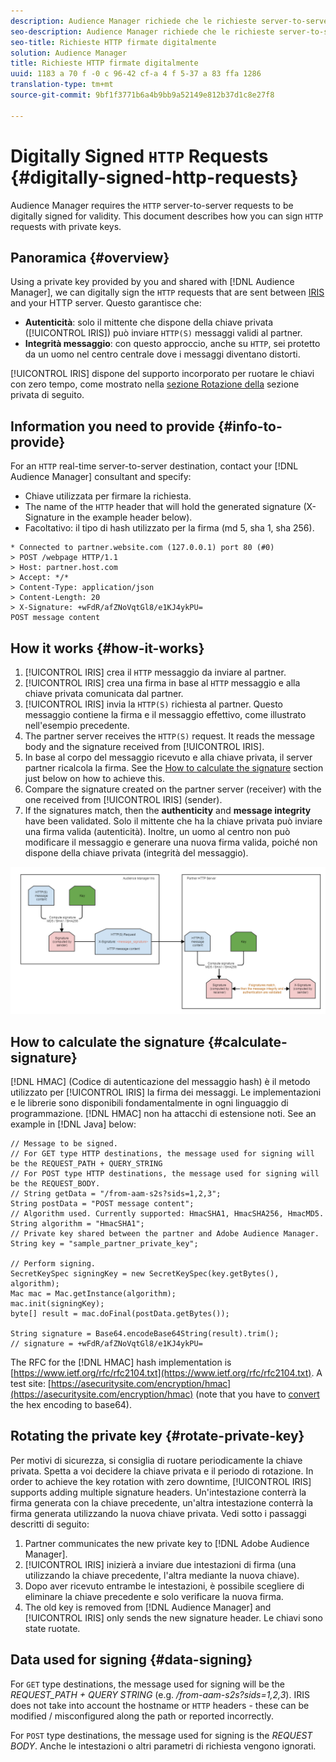 ```yaml
---
description: Audience Manager richiede che le richieste server-to-server HTTP siano firmate digitalmente per validità. Questo documento descrive come firmare le richieste HTTP con le chiavi private.
seo-description: Audience Manager richiede che le richieste server-to-server HTTP siano firmate digitalmente per validità. Questo documento descrive come firmare le richieste HTTP con le chiavi private.
seo-title: Richieste HTTP firmate digitalmente
solution: Audience Manager
title: Richieste HTTP firmate digitalmente
uuid: 1183 a 70 f -0 c 96-42 cf-a 4 f 5-37 a 83 ffa 1286
translation-type: tm+mt
source-git-commit: 9bf1f3771b6a4b9bb9a52149e812b37d1c8e27f8

---
```



# Digitally Signed `HTTP` Requests {#digitally-signed-http-requests}

Audience Manager requires the `HTTP` server-to-server requests to be digitally signed for validity. This document describes how you can sign `HTTP` requests with private keys.

## Panoramica {#overview}

<!-- digitally_signed_http_requests.xml -->

Using a private key provided by you and shared with [!DNL Audience Manager], we can digitally sign the `HTTP` requests that are sent between [IRIS](../../../reference/system-components/components-data-action.md#iris) and your HTTP server. Questo garantisce che:

* **Autenticità**: solo il mittente che dispone della chiave privata ([!UICONTROL IRIS]) può inviare `HTTP(S)` messaggi validi al partner.
* **Integrità messaggio**: con questo approccio, anche su `HTTP`, sei protetto da un uomo nel centro centrale dove i messaggi diventano distorti.

[!UICONTROL IRIS] dispone del supporto incorporato per ruotare le chiavi con zero tempo, come mostrato nella [sezione Rotazione della](../../../integration/receiving-audience-data/real-time-outbound-transfers/digitally-signed-http-requests.md#rotate-private-key) sezione privata di seguito.

## Information you need to provide {#info-to-provide}

For an `HTTP` real-time server-to-server destination, contact your [!DNL Audience Manager] consultant and specify:

* Chiave utilizzata per firmare la richiesta.
* The name of the `HTTP` header that will hold the generated signature (X-Signature in the example header below).
* Facoltativo: il tipo di hash utilizzato per la firma (md 5, sha 1, sha 256).

```
* Connected to partner.website.com (127.0.0.1) port 80 (#0)
> POST /webpage HTTP/1.1
> Host: partner.host.com
> Accept: */*
> Content-Type: application/json
> Content-Length: 20
> X-Signature: +wFdR/afZNoVqtGl8/e1KJ4ykPU=
POST message content
```

## How it works {#how-it-works}

1. [!UICONTROL IRIS] crea il `HTTP` messaggio da inviare al partner.
1. [!UICONTROL IRIS] crea una firma in base al `HTTP` messaggio e alla chiave privata comunicata dal partner.
1. [!UICONTROL IRIS] invia la `HTTP(S)` richiesta al partner. Questo messaggio contiene la firma e il messaggio effettivo, come illustrato nell'esempio precedente.
1. The partner server receives the `HTTP(S)` request. It reads the message body and the signature received from [!UICONTROL IRIS].
1. In base al corpo del messaggio ricevuto e alla chiave privata, il server partner ricalcola la firma. See the [How to calculate the signature](../../../integration/receiving-audience-data/real-time-outbound-transfers/digitally-signed-http-requests.md#calculate-signature) section just below on how to achieve this.
1. Compare the signature created on the partner server (receiver) with the one received from [!UICONTROL IRIS] (sender).
1. If the signatures match, then the **authenticity** and **message integrity** have been validated. Solo il mittente che ha la chiave privata può inviare una firma valida (autenticità). Inoltre, un uomo al centro non può modificare il messaggio e generare una nuova firma valida, poiché non dispone della chiave privata (integrità del messaggio).

![](assets/iris-digitally-sign-http-request.png)

## How to calculate the signature {#calculate-signature}

[!DNL HMAC] (Codice di autenticazione del messaggio hash) è il metodo utilizzato per [!UICONTROL IRIS] la firma dei messaggi. Le implementazioni e le librerie sono disponibili fondamentalmente in ogni linguaggio di programmazione. [!DNL HMAC] non ha attacchi di estensione noti. See an example in [!DNL Java] below:

```
// Message to be signed.
// For GET type HTTP destinations, the message used for signing will be the REQUEST_PATH + QUERY_STRING
// For POST type HTTP destinations, the message used for signing will be the REQUEST_BODY.
// String getData = "/from-aam-s2s?sids=1,2,3";
String postData = "POST message content";
// Algorithm used. Currently supported: HmacSHA1, HmacSHA256, HmacMD5.
String algorithm = "HmacSHA1";
// Private key shared between the partner and Adobe Audience Manager.
String key = "sample_partner_private_key";
  
// Perform signing.
SecretKeySpec signingKey = new SecretKeySpec(key.getBytes(), algorithm);
Mac mac = Mac.getInstance(algorithm);
mac.init(signingKey);
byte[] result = mac.doFinal(postData.getBytes());
  
String signature = Base64.encodeBase64String(result).trim(); 
// signature = +wFdR/afZNoVqtGl8/e1KJ4ykPU=
```

The RFC for the [!DNL HMAC] hash implementation is [https://www.ietf.org/rfc/rfc2104.txt](https://www.ietf.org/rfc/rfc2104.txt). A test site: [https://asecuritysite.com/encryption/hmac](https://asecuritysite.com/encryption/hmac) (note that you have to [convert](https://tomeko.net/online_tools/hex_to_base64.php?lang=en) the hex encoding to base64).

## Rotating the private key {#rotate-private-key}

Per motivi di sicurezza, si consiglia di ruotare periodicamente la chiave privata. Spetta a voi decidere la chiave privata e il periodo di rotazione. In order to achieve the key rotation with zero downtime, [!UICONTROL IRIS] supports adding multiple signature headers. Un'intestazione conterrà la firma generata con la chiave precedente, un'altra intestazione conterrà la firma generata utilizzando la nuova chiave privata. Vedi sotto i passaggi descritti di seguito:

1. Partner communicates the new private key to [!DNL Adobe Audience Manager].
1. [!UICONTROL IRIS] inizierà a inviare due intestazioni di firma (una utilizzando la chiave precedente, l'altra mediante la nuova chiave).
1. Dopo aver ricevuto entrambe le intestazioni, è possibile scegliere di eliminare la chiave precedente e solo verificare la nuova firma.
1. The old key is removed from [!DNL Audience Manager] and [!UICONTROL IRIS] only sends the new signature header. Le chiavi sono state ruotate.

## Data used for signing {#data-signing}

For `GET` type destinations, the message used for signing will be the *REQUEST_PATH + QUERY STRING* (e.g. */from-aam-s2s?sids=1,2,3*). IRIS does not take into account the hostname or `HTTP` headers - these can be modified / misconfigured along the path or reported incorrectly.

For `POST` type destinations, the message used for signing is the *REQUEST BODY*. Anche le intestazioni o altri parametri di richiesta vengono ignorati.
